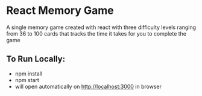 # React Memory Game #
A single memory game created with react with three difficulty levels ranging from 36 to 100 cards that tracks the time it takes for you to complete the game 


## To Run Locally: ##

* npm install
* npm start
* will open automatically on [http://localhost:3000](http://localhost:3000) in browser
